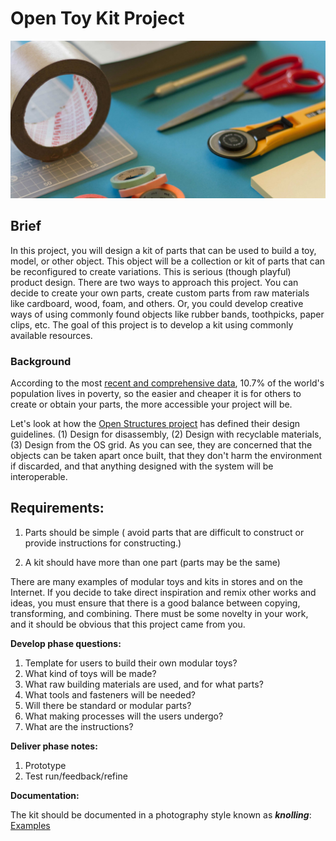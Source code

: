 # Open Toy Kit Project

![Paper cutting tools and tape](/assets/jo-szczepanska-57782.jpg)

## Brief

In this project, you will design a kit of parts that can be used to build a toy, model, or other object. This object will be a collection or kit of parts that can be reconfigured to create variations. This is serious \(though playful\) product design. There are two ways to approach this project. You can decide to create your own parts, create custom parts from raw materials like cardboard, wood, foam, and others. Or, you could develop creative ways of using commonly found objects like rubber bands, toothpicks, paper clips, etc. The goal of this project is to develop a kit using commonly available resources.

### Background

According to the most [recent and comprehensive data](http://www.worldbank.org/en/publication/poverty-and-shared-prosperity), 10.7% of the world's population lives in poverty, so the easier and cheaper it is for others to create or obtain your parts, the more accessible your project will be.

Let's look at how the [Open Structures project](http://beta.openstructures.net/pages/9) has defined their design guidelines. (1) Design for disassembly, (2) Design with recyclable materials, (3) Design from the OS grid. As you can see, they are concerned that the objects can be taken apart once built, that they don't harm the environment if discarded, and that anything designed with the system will be interoperable.

## Requirements:

1. Parts should be simple \( avoid parts that are difficult to construct or provide instructions for constructing.\)

2. A kit should have more than one part \(parts may be the same\)

There are many examples of modular toys and kits in stores and on the Internet. If you decide to take direct inspiration and remix other works and ideas, you must ensure that there is a good balance between copying, transforming, and combining. There must be some novelty in your work, and it should be obvious that this project came from you.

**Develop phase questions:**

1. Template for users to build their own modular toys?
2. What kind of toys will be made?
3. What raw building materials are used, and for what parts?
4. What tools and fasteners will be needed?
5. Will there be standard or modular parts?
6. What making processes will the users undergo?
7. What are the instructions?

**Deliver phase notes:**

1. Prototype
2. Test run/feedback/refine

**Documentation:**

The kit should be documented in a photography style known as _**knolling**_: [Examples](http://theultralinx.com/2013/09/50-amazing-examples-knolling-photography/)

